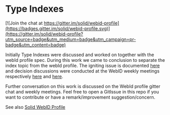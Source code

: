# Type Indexes

[![Join the chat at https://gitter.im/solid/webid-profile](https://badges.gitter.im/solid/webid-profile.svg)](https://gitter.im/solid/webid-profile?utm_source=badge&utm_medium=badge&utm_campaign=pr-badge&utm_content=badge)

Initially Type Indexes were discussed and worked on together with the webId profile spec. During this work we came to conclusion to separate the index topic from the webId profile. The igniting issue is documented [here](https://github.com/solid/webid-profile/issues/35) and decision discussions were conducted at the WebID weekly meetings respectively [here](https://github.com/solid/webid-profile/blob/main/meetings/2022-08-23.md#separation-of-index-content) and [here](https://github.com/solid/webid-profile/blob/main/meetings/2022-08-30.md#separation-of-index-content).

Further conversation on this work is discussed on the WebId profile gitter chat and weekly meetings. Feel free to open a GitIssue in this repo if you want to contribute or have a remark/improvement suggestion/concern.

See also [Solid WebID Profile](https://github.com/solid/webid-profile)

